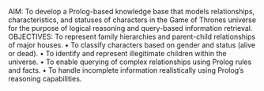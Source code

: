 AIM:
        To develop a Prolog-based knowledge base that models relationships, characteristics, and statuses of characters in the Game of Thrones universe for the purpose of logical reasoning and query-based information retrieval.
OBJECTIVES:
	 To represent family hierarchies and parent-child relationships of major houses.
•	To classify characters based on gender and status (alive or dead).
•	To identify and represent illegitimate children within the universe.
•	To enable querying of complex relationships using Prolog rules and facts.
•	To handle incomplete information realistically using Prolog’s reasoning capabilities.
